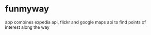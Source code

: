 # funmyway
app combines expedia api, flickr and google maps api to find points of interest along the way
